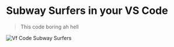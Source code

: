 # Subway Surfers in your VS Code

> This code boring ah hell

![Vf Code Subway Surfers](https://i.imgur.com/IAYr09o.png)